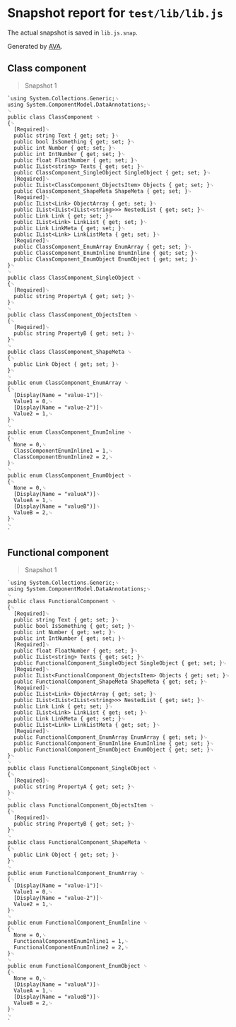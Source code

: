 # Snapshot report for `test/lib/lib.js`

The actual snapshot is saved in `lib.js.snap`.

Generated by [AVA](https://ava.li).

## Class component

> Snapshot 1

    `using System.Collections.Generic;␊
    using System.ComponentModel.DataAnnotations;␊
    ␊
    public class ClassComponent ␊
    {␊
      [Required]␊
      public string Text { get; set; }␊
      public bool IsSomething { get; set; }␊
      public int Number { get; set; }␊
      public int IntNumber { get; set; }␊
      public float FloatNumber { get; set; }␊
      public IList<string> Texts { get; set; }␊
      public ClassComponent_SingleObject SingleObject { get; set; }␊
      [Required]␊
      public IList<ClassComponent_ObjectsItem> Objects { get; set; }␊
      public ClassComponent_ShapeMeta ShapeMeta { get; set; }␊
      [Required]␊
      public IList<Link> ObjectArray { get; set; }␊
      public IList<IList<IList<string>>> NestedList { get; set; }␊
      public Link Link { get; set; }␊
      public IList<Link> LinkList { get; set; }␊
      public Link LinkMeta { get; set; }␊
      public IList<Link> LinkListMeta { get; set; }␊
      [Required]␊
      public ClassComponent_EnumArray EnumArray { get; set; }␊
      public ClassComponent_EnumInline EnumInline { get; set; }␊
      public ClassComponent_EnumObject EnumObject { get; set; }␊
    }␊
    ␊
    public class ClassComponent_SingleObject ␊
    {␊
      [Required]␊
      public string PropertyA { get; set; }␊
    }␊
    ␊
    public class ClassComponent_ObjectsItem ␊
    {␊
      [Required]␊
      public string PropertyB { get; set; }␊
    }␊
    ␊
    public class ClassComponent_ShapeMeta ␊
    {␊
      public Link Object { get; set; }␊
    }␊
    ␊
    public enum ClassComponent_EnumArray ␊
    {␊
      [Display(Name = "value-1")]␊
      Value1 = 0,␊
      [Display(Name = "value-2")]␊
      Value2 = 1,␊
    }␊
    ␊
    public enum ClassComponent_EnumInline ␊
    {␊
      None = 0,␊
      ClassComponentEnumInline1 = 1,␊
      ClassComponentEnumInline2 = 2,␊
    }␊
    ␊
    public enum ClassComponent_EnumObject ␊
    {␊
      None = 0,␊
      [Display(Name = "valueA")]␊
      ValueA = 1,␊
      [Display(Name = "valueB")]␊
      ValueB = 2,␊
    }␊
    ␊
    `

## Functional component

> Snapshot 1

    `using System.Collections.Generic;␊
    using System.ComponentModel.DataAnnotations;␊
    ␊
    public class FunctionalComponent ␊
    {␊
      [Required]␊
      public string Text { get; set; }␊
      public bool IsSomething { get; set; }␊
      public int Number { get; set; }␊
      public int IntNumber { get; set; }␊
      [Required]␊
      public float FloatNumber { get; set; }␊
      public IList<string> Texts { get; set; }␊
      public FunctionalComponent_SingleObject SingleObject { get; set; }␊
      [Required]␊
      public IList<FunctionalComponent_ObjectsItem> Objects { get; set; }␊
      public FunctionalComponent_ShapeMeta ShapeMeta { get; set; }␊
      [Required]␊
      public IList<Link> ObjectArray { get; set; }␊
      public IList<IList<IList<string>>> NestedList { get; set; }␊
      public Link Link { get; set; }␊
      public IList<Link> LinkList { get; set; }␊
      public Link LinkMeta { get; set; }␊
      public IList<Link> LinkListMeta { get; set; }␊
      [Required]␊
      public FunctionalComponent_EnumArray EnumArray { get; set; }␊
      public FunctionalComponent_EnumInline EnumInline { get; set; }␊
      public FunctionalComponent_EnumObject EnumObject { get; set; }␊
    }␊
    ␊
    public class FunctionalComponent_SingleObject ␊
    {␊
      [Required]␊
      public string PropertyA { get; set; }␊
    }␊
    ␊
    public class FunctionalComponent_ObjectsItem ␊
    {␊
      [Required]␊
      public string PropertyB { get; set; }␊
    }␊
    ␊
    public class FunctionalComponent_ShapeMeta ␊
    {␊
      public Link Object { get; set; }␊
    }␊
    ␊
    public enum FunctionalComponent_EnumArray ␊
    {␊
      [Display(Name = "value-1")]␊
      Value1 = 0,␊
      [Display(Name = "value-2")]␊
      Value2 = 1,␊
    }␊
    ␊
    public enum FunctionalComponent_EnumInline ␊
    {␊
      None = 0,␊
      FunctionalComponentEnumInline1 = 1,␊
      FunctionalComponentEnumInline2 = 2,␊
    }␊
    ␊
    public enum FunctionalComponent_EnumObject ␊
    {␊
      None = 0,␊
      [Display(Name = "valueA")]␊
      ValueA = 1,␊
      [Display(Name = "valueB")]␊
      ValueB = 2,␊
    }␊
    ␊
    `
